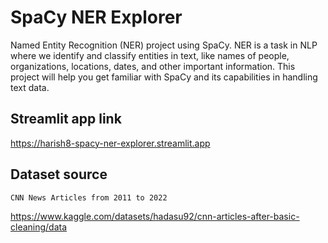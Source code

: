 # SpaCy NER Explorer

Named Entity Recognition (NER) project using SpaCy. NER is a task in NLP where we identify and classify entities in text, 
like names of people, organizations, locations, dates, and other important information. 
This project will help you get familiar with SpaCy and its capabilities in handling text data.

## Streamlit app link
https://harish8-spacy-ner-explorer.streamlit.app

## Dataset source 

`CNN News Articles from 2011 to 2022`

https://www.kaggle.com/datasets/hadasu92/cnn-articles-after-basic-cleaning/data
